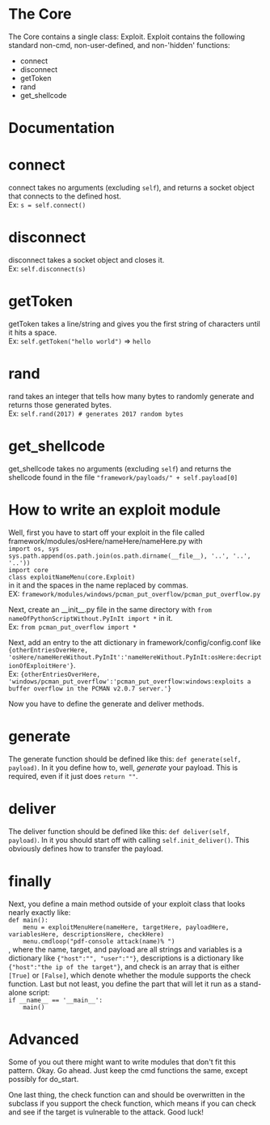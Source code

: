 # The Core
The Core contains a single class: Exploit. Exploit contains the following standard non-cmd, non-user-defined, and non-'hidden' functions:   
* connect
* disconnect
* getToken
* rand
* get_shellcode

# Documentation
connect
=======
connect takes no arguments (excluding `self`), and returns a socket object that connects to the defined host.  
Ex: `s = self.connect()`

disconnect
==========
disconnect takes a socket object and closes it.  
Ex: `self.disconnect(s)`

getToken
========
getToken takes a line/string and gives you the first string of characters until it hits a space.  
Ex: `self.getToken("hello world")` => `hello`

rand
====
rand takes an integer that tells how many bytes to randomly generate and returns those generated bytes.  
Ex: `self.rand(2017) # generates 2017 random bytes`

get_shellcode
=============
get_shellcode takes no arguments (excluding `self`) and returns the shellcode found in the file `"framework/payloads/" + self.payload[0]`
# How to write an exploit module

Well, first you have to start off your exploit in the file called framework/modules/osHere/nameHere/nameHere.py with  
`import os, sys`  
`sys.path.append(os.path.join(os.path.dirname(__file__), '..', '..', '..'))`  
`import core`  
`class exploitNameMenu(core.Exploit)`  
 in it and the spaces in the name replaced by commas.  
 EX: `framework/modules/windows/pcman_put_overflow/pcman_put_overflow.py`

Next, create an \_\_init\_\_.py file in the same directory with `from nameOfPythonScriptWithout.PyInIt import *` in it.  
Ex: `from pcman_put_overflow import *`

Next, add an entry to the att dictionary in framework/config/config.conf like  
`{otherEntriesOverHere, 'osHere/nameHereWithout.PyInIt':'nameHereWithout.PyInIt:osHere:decriptionOfExploitHere'}`.  
Ex: `{otherEntriesOverHere, 'windows/pcman_put_overflow':'pcman_put_overflow:windows:exploits a buffer overflow in the PCMAN v2.0.7 server.'}`

Now you have to define the generate and deliver methods.

generate
========
The generate function should be defined like this: `def generate(self, payload)`. In it you define how to, well, *generate* your payload. This is required, even if it just does `return ""`.

deliver
=======
The deliver function should be defined like this: `def deliver(self, payload)`. In it you should start off with calling `self.init_deliver()`. This obviously defines how to transfer the payload.

finally
=======
Next, you define a main method outside of your exploit class that looks nearly exactly like:  
`def main():`  
`    menu = exploitMenuHere(nameHere, targetHere, payloadHere, variablesHere, descriptionsHere, checkHere)`  
`    menu.cmdloop("pdf-console attack(name)% ")`  
, where the name, target, and payload are all strings and variables is a dictionary like `{"host":"", "user":""}`, descriptions is a dictionary like `{"host":"the ip of the target"}`, and check is an array that is either `[True]` or `[False]`, which denote whether the module supports the check function.
Last but not least, you define the part that will let it run as a stand-alone script:  
`if __name__ == '__main__':`  
`    main()`  

Advanced
========
Some of you out there might want to write modules that don't fit this pattern. Okay. Go ahead. Just keep the cmd functions the same, except possibly for do_start. 

One last thing, the check function can and should be overwritten in the subclass if you support the check function, which means if you can check and see if the target is vulnerable to the attack.
Good luck!
